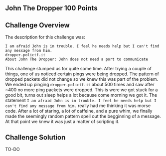 ## John The Dropper 100 Points

## Challenge Overview
The description for this challenge was: 
```
I am afraid John is in trouble. I feel he needs help but I can't find any message from him.
dropper.polictf.it
About John The Dropper: John does not need a port to communicate
```

This challenge stumped us for quite some time. After trying a couple of things, one of us noticed certain pings were being dropped. The pattern of dropped packets did not change so we knew this was part of the problem. We ended up pinging `dropper.polictf.it` about 500 times and saw after ~400 no more ping packets were dropped. This is were we got stuck for a good bit, turns out sleep helps a lot because come morning we got it. The statement `I am afraid John is in trouble. I feel he needs help but I can't find any message from him.` really had me thinking it was morse code. After a lot of staring, a lot of caffeine, and a pure whim, we finally made the seemingly random pattern spell out the begginning of a message. At that point we knew it was just a matter of scripting it. 


## Challenge Solution
TO-DO
